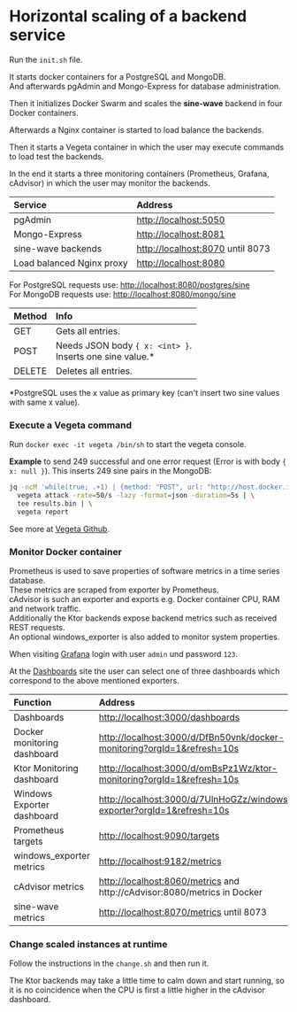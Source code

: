 # Horizontal scaling of a backend service

Run the ``init.sh`` file.

It starts docker containers for a PostgreSQL and MongoDB.<br>
And afterwards pgAdmin and Mongo-Express for database administration.

Then it initializes Docker Swarm and scales the __sine-wave__ backend in four Docker containers.

Afterwards a Nginx container is started to load balance the backends.

Then it starts a Vegeta container in which the user may execute commands to load test the backends.

In the end it starts a three monitoring containers (Prometheus, Grafana, cAdvisor) in which the user may monitor the backends.

|Service|Address|
|:---|:---|
|pgAdmin |[http://localhost:5050](http://localhost:5050)|
|Mongo-Express |[http://localhost:8081](http://localhost:8081)|
|sine-wave backends |[http://localhost:8070](http://localhost:8070) until 8073|
|Load balanced Nginx proxy |[http://localhost:8080](http://localhost:8080)|

For PostgreSQL requests use: [http://localhost:8080/postgres/sine](http://localhost:8080/postgres/sine) <br>
For MongoDB requests use: [http://localhost:8080/mongo/sine](http://localhost:8080/mongo/sine)

|Method|Info|
|:---|:---|
|GET |Gets all entries.|
|POST |Needs JSON body ``{ x: <int> }``.<br>Inserts one sine value.&ast;|
|DELETE |Deletes all entries.|

&ast;PostgreSQL uses the x value as primary key (can't insert two sine values with same x value).

### Execute a Vegeta command

Run ``docker exec -it vegeta /bin/sh`` to start the vegeta console.

__Example__ to send 249 successful and one error request (Error is with body ``{ x: null }``). This inserts 249 sine pairs in the MongoDB:

```bash
jq -ncM 'while(true; .+1) | {method: "POST", url: "http://host.docker.internal:8080/mongo/sine", body: {x: .} | @base64, header: {"Content-Type": ["application/json"]}}' | \
  vegeta attack -rate=50/s -lazy -format=json -duration=5s | \
  tee results.bin | \
  vegeta report
```

See more at [Vegeta Github](https://github.com/tsenart/vegeta).

### Monitor Docker container

Prometheus is used to save properties of software metrics in a time series database.<br>
These metrics are scraped from exporter by Prometheus.<br>
cAdvisor is such an exporter and exports e.g. Docker container CPU, RAM and network traffic.<br>
Additionally the Ktor backends expose backend metrics such as received REST requests.<br>
An optional windows_exporter is also added to monitor system properties.

When visiting [Grafana](http://localhost:3000) login with user ``admin`` und password ``123``.

At the [Dashboards](http://localhost:3000/dashboards) site the user can select one of three dashboards which correspond to the above mentioned exporters.

|Function|Address|
|:---|:---|
|Dashboards | [http://localhost:3000/dashboards](http://localhost:3000/dashboards)|
|Docker monitoring dashboard |[http://localhost:3000/d/DfBn50vnk/docker-monitoring?orgId=1&refresh=10s](http://localhost:3000/d/DfBn50vnk/docker-monitoring?orgId=1&refresh=10s)|
|Ktor Monitoring dashboard |[http://localhost:3000/d/omBsPz1Wz/ktor-monitoring?orgId=1&refresh=10s](http://localhost:3000/d/omBsPz1Wz/ktor-monitoring?orgId=1&refresh=10s)|
|Windows Exporter dashboard |[http://localhost:3000/d/7UlnHoGZz/windows-exporter?orgId=1&refresh=10s](http://localhost:3000/d/7UlnHoGZz/windows-exporter?orgId=1&refresh=10s)|
|Prometheus targets |[http://localhost:9090/targets](http://localhost:9090/targets)|
|windows_exporter metrics |[http://localhost:9182/metrics](http://localhost:9182/metrics)|
|cAdvisor metrics |[http://localhost:8060/metrics](http://localhost:8060/metrics) and http://cAdvisor:8080/metrics in Docker|
|sine-wave metrics |[http://localhost:8070/metrics](http://localhost:8070/metrics) until 8073|

### Change scaled instances at runtime

Follow the instructions in the ``change.sh`` and then run it.

The Ktor backends may take a little time to calm down and start running,
so it is no coincidence when the CPU is first a little higher in the cAdvisor dashboard.
